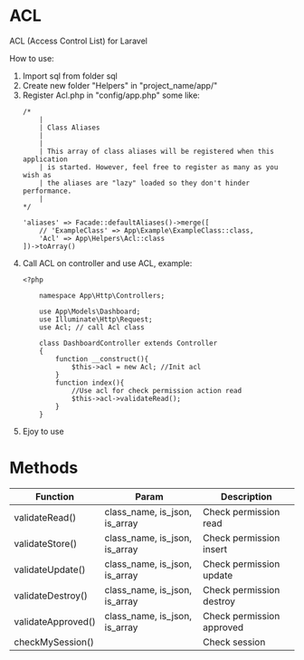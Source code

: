 # ACL
ACL (Access Control List) for Laravel

How to use:
1. Import sql from folder sql
2. Create new folder "Helpers" in "project_name/app/"
3. Register Acl.php in "config/app.php" some like:
    ```
    /*
        |
        | Class Aliases
        |
        |
        | This array of class aliases will be registered when this application
        | is started. However, feel free to register as many as you wish as
        | the aliases are "lazy" loaded so they don't hinder performance.
        |
    */

    'aliases' => Facade::defaultAliases()->merge([
        // 'ExampleClass' => App\Example\ExampleClass::class,
        'Acl' => App\Helpers\Acl::class
    ])->toArray()
    ```
4. Call ACL on controller and use ACL, example:
    ```
    <?php

        namespace App\Http\Controllers;

        use App\Models\Dashboard;
        use Illuminate\Http\Request;
        use Acl; // call Acl class

        class DashboardController extends Controller
        {
            function __construct(){
                $this->acl = new Acl; //Init acl
            }
            function index(){
                //Use acl for check permission action read
                $this->acl->validateRead();
            }
        }
    ```
5.  Ejoy to use   

# Methods
| Function | Param | Description |
| --- | --- | --- |
| validateRead() | class_name, is_json, is_array | Check permission read |
| validateStore() | class_name, is_json, is_array | Check permission insert |
| validateUpdate() | class_name, is_json, is_array | Check permission update |
| validateDestroy() | class_name, is_json, is_array | Check permission destroy |
| validateApproved() | class_name, is_json, is_array | Check permission approved |
| checkMySession() |  | Check session |